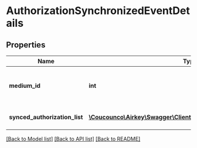 # AuthorizationSynchronizedEventDetails

## Properties
Name | Type | Description | Notes
------------ | ------------- | ------------- | -------------
**medium_id** | **int** | Unique identifier of the synchronized medium | [optional] 
**synced_authorization_list** | [**\Coucounco\Airkey\Swagger\Client\Model\AuthorizationSyncDetails[]**](AuthorizationSyncDetails.md) | List of synchronized authorizations | [optional] 

[[Back to Model list]](../README.md#documentation-for-models) [[Back to API list]](../README.md#documentation-for-api-endpoints) [[Back to README]](../README.md)


